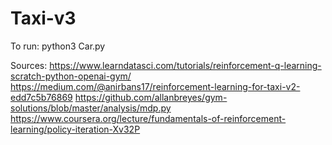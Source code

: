 # Taxi-v3

To run:
python3 Car.py


Sources:
https://www.learndatasci.com/tutorials/reinforcement-q-learning-scratch-python-openai-gym/
https://medium.com/@anirbans17/reinforcement-learning-for-taxi-v2-edd7c5b76869
https://github.com/allanbreyes/gym-solutions/blob/master/analysis/mdp.py
https://www.coursera.org/lecture/fundamentals-of-reinforcement-learning/policy-iteration-Xv32P
